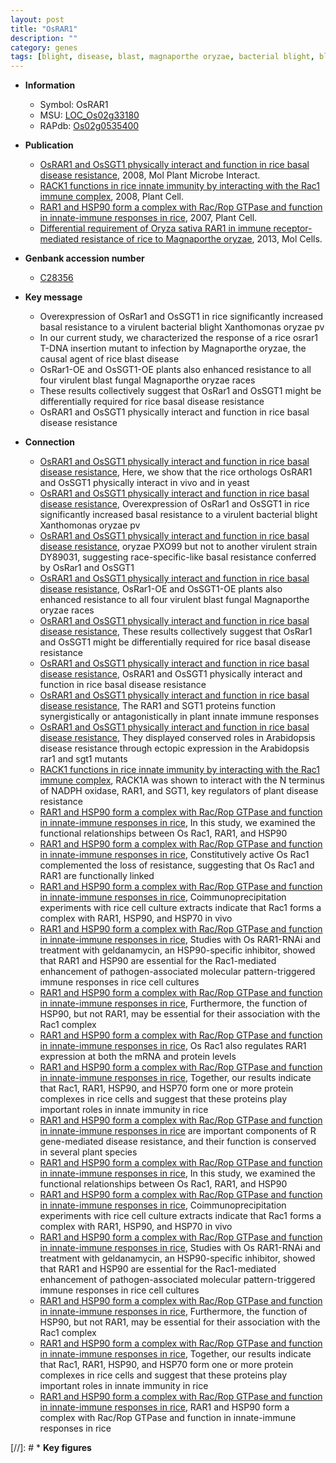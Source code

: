 ```yaml
---
layout: post
title: "OsRAR1"
description: ""
category: genes
tags: [blight, disease, blast, magnaporthe oryzae, bacterial blight, blast disease, disease resistance]
---
```


* **Information**  
    + Symbol: OsRAR1  
    + MSU: [LOC_Os02g33180](http://rice.plantbiology.msu.edu/cgi-bin/ORF_infopage.cgi?orf=LOC_Os02g33180)  
    + RAPdb: [Os02g0535400](http://rapdb.dna.affrc.go.jp/viewer/gbrowse_details/irgsp1?name=Os02g0535400)  

* **Publication**  
    + [OsRAR1 and OsSGT1 physically interact and function in rice basal disease resistance](http://www.ncbi.nlm.nih.gov/pubmed?term=OsRAR1+and+OsSGT1+physically+interact+and+function+in+rice+basal+disease+resistance%5BTitle%5D), 2008, Mol Plant Microbe Interact.
    + [RACK1 functions in rice innate immunity by interacting with the Rac1 immune complex](http://www.ncbi.nlm.nih.gov/pubmed?term=RACK1+functions+in+rice+innate+immunity+by+interacting+with+the+Rac1+immune+complex%5BTitle%5D), 2008, Plant Cell.
    + [RAR1 and HSP90 form a complex with Rac/Rop GTPase and function in innate-immune responses in rice](http://www.ncbi.nlm.nih.gov/pubmed?term=RAR1+and+HSP90+form+a+complex+with+Rac/Rop+GTPase+and+function+in+innate-immune+responses+in+rice%5BTitle%5D), 2007, Plant Cell.
    + [Differential requirement of Oryza sativa RAR1 in immune receptor-mediated resistance of rice to Magnaporthe oryzae](http://www.ncbi.nlm.nih.gov/pubmed?term=Differential+requirement+of+Oryza+sativa+RAR1+in+immune+receptor-mediated+resistance+of+rice+to+Magnaporthe+oryzae%5BTitle%5D), 2013, Mol Cells.

* **Genbank accession number**  
    + [C28356](http://www.ncbi.nlm.nih.gov/nuccore/C28356)

* **Key message**  
    + Overexpression of OsRar1 and OsSGT1 in rice significantly increased basal resistance to a virulent bacterial blight Xanthomonas oryzae pv
    + In our current study, we characterized the response of a rice osrar1 T-DNA insertion mutant to infection by Magnaporthe oryzae, the causal agent of rice blast disease
    + OsRar1-OE and OsSGT1-OE plants also enhanced resistance to all four virulent blast fungal Magnaporthe oryzae races
    + These results collectively suggest that OsRar1 and OsSGT1 might be differentially required for rice basal disease resistance
    + OsRAR1 and OsSGT1 physically interact and function in rice basal disease resistance

* **Connection**  
    + [OsRAR1 and OsSGT1 physically interact and function in rice basal disease resistance](http://www.ncbi.nlm.nih.gov/pubmed?term=OsRAR1+and+OsSGT1+physically+interact+and+function+in+rice+basal+disease+resistance%5BTitle%5D), Here, we show that the rice orthologs OsRAR1 and OsSGT1 physically interact in vivo and in yeast
    + [OsRAR1 and OsSGT1 physically interact and function in rice basal disease resistance](http://www.ncbi.nlm.nih.gov/pubmed?term=OsRAR1+and+OsSGT1+physically+interact+and+function+in+rice+basal+disease+resistance%5BTitle%5D), Overexpression of OsRar1 and OsSGT1 in rice significantly increased basal resistance to a virulent bacterial blight Xanthomonas oryzae pv
    + [OsRAR1 and OsSGT1 physically interact and function in rice basal disease resistance](http://www.ncbi.nlm.nih.gov/pubmed?term=OsRAR1+and+OsSGT1+physically+interact+and+function+in+rice+basal+disease+resistance%5BTitle%5D), oryzae PXO99 but not to another virulent strain DY89031, suggesting race-specific-like basal resistance conferred by OsRar1 and OsSGT1
    + [OsRAR1 and OsSGT1 physically interact and function in rice basal disease resistance](http://www.ncbi.nlm.nih.gov/pubmed?term=OsRAR1+and+OsSGT1+physically+interact+and+function+in+rice+basal+disease+resistance%5BTitle%5D), OsRar1-OE and OsSGT1-OE plants also enhanced resistance to all four virulent blast fungal Magnaporthe oryzae races
    + [OsRAR1 and OsSGT1 physically interact and function in rice basal disease resistance](http://www.ncbi.nlm.nih.gov/pubmed?term=OsRAR1+and+OsSGT1+physically+interact+and+function+in+rice+basal+disease+resistance%5BTitle%5D), These results collectively suggest that OsRar1 and OsSGT1 might be differentially required for rice basal disease resistance
    + [OsRAR1 and OsSGT1 physically interact and function in rice basal disease resistance](http://www.ncbi.nlm.nih.gov/pubmed?term=OsRAR1+and+OsSGT1+physically+interact+and+function+in+rice+basal+disease+resistance%5BTitle%5D), OsRAR1 and OsSGT1 physically interact and function in rice basal disease resistance
    + [OsRAR1 and OsSGT1 physically interact and function in rice basal disease resistance](http://www.ncbi.nlm.nih.gov/pubmed?term=OsRAR1+and+OsSGT1+physically+interact+and+function+in+rice+basal+disease+resistance%5BTitle%5D), The RAR1 and SGT1 proteins function synergistically or antagonistically in plant innate immune responses
    + [OsRAR1 and OsSGT1 physically interact and function in rice basal disease resistance](http://www.ncbi.nlm.nih.gov/pubmed?term=OsRAR1+and+OsSGT1+physically+interact+and+function+in+rice+basal+disease+resistance%5BTitle%5D), They displayed conserved roles in Arabidopsis disease resistance through ectopic expression in the Arabidopsis rar1 and sgt1 mutants
    + [RACK1 functions in rice innate immunity by interacting with the Rac1 immune complex](http://www.ncbi.nlm.nih.gov/pubmed?term=RACK1+functions+in+rice+innate+immunity+by+interacting+with+the+Rac1+immune+complex%5BTitle%5D), RACK1A was shown to interact with the N terminus of NADPH oxidase, RAR1, and SGT1, key regulators of plant disease resistance
    + [RAR1 and HSP90 form a complex with Rac/Rop GTPase and function in innate-immune responses in rice](http://www.ncbi.nlm.nih.gov/pubmed?term=RAR1+and+HSP90+form+a+complex+with+Rac/Rop+GTPase+and+function+in+innate-immune+responses+in+rice%5BTitle%5D), In this study, we examined the functional relationships between Os Rac1, RAR1, and HSP90
    + [RAR1 and HSP90 form a complex with Rac/Rop GTPase and function in innate-immune responses in rice](http://www.ncbi.nlm.nih.gov/pubmed?term=RAR1+and+HSP90+form+a+complex+with+Rac/Rop+GTPase+and+function+in+innate-immune+responses+in+rice%5BTitle%5D), Constitutively active Os Rac1 complemented the loss of resistance, suggesting that Os Rac1 and RAR1 are functionally linked
    + [RAR1 and HSP90 form a complex with Rac/Rop GTPase and function in innate-immune responses in rice](http://www.ncbi.nlm.nih.gov/pubmed?term=RAR1+and+HSP90+form+a+complex+with+Rac/Rop+GTPase+and+function+in+innate-immune+responses+in+rice%5BTitle%5D), Coimmunoprecipitation experiments with rice cell culture extracts indicate that Rac1 forms a complex with RAR1, HSP90, and HSP70 in vivo
    + [RAR1 and HSP90 form a complex with Rac/Rop GTPase and function in innate-immune responses in rice](http://www.ncbi.nlm.nih.gov/pubmed?term=RAR1+and+HSP90+form+a+complex+with+Rac/Rop+GTPase+and+function+in+innate-immune+responses+in+rice%5BTitle%5D), Studies with Os RAR1-RNAi and treatment with geldanamycin, an HSP90-specific inhibitor, showed that RAR1 and HSP90 are essential for the Rac1-mediated enhancement of pathogen-associated molecular pattern-triggered immune responses in rice cell cultures
    + [RAR1 and HSP90 form a complex with Rac/Rop GTPase and function in innate-immune responses in rice](http://www.ncbi.nlm.nih.gov/pubmed?term=RAR1+and+HSP90+form+a+complex+with+Rac/Rop+GTPase+and+function+in+innate-immune+responses+in+rice%5BTitle%5D), Furthermore, the function of HSP90, but not RAR1, may be essential for their association with the Rac1 complex
    + [RAR1 and HSP90 form a complex with Rac/Rop GTPase and function in innate-immune responses in rice](http://www.ncbi.nlm.nih.gov/pubmed?term=RAR1+and+HSP90+form+a+complex+with+Rac/Rop+GTPase+and+function+in+innate-immune+responses+in+rice%5BTitle%5D), Os Rac1 also regulates RAR1 expression at both the mRNA and protein levels
    + [RAR1 and HSP90 form a complex with Rac/Rop GTPase and function in innate-immune responses in rice](http://www.ncbi.nlm.nih.gov/pubmed?term=RAR1+and+HSP90+form+a+complex+with+Rac/Rop+GTPase+and+function+in+innate-immune+responses+in+rice%5BTitle%5D), Together, our results indicate that Rac1, RAR1, HSP90, and HSP70 form one or more protein complexes in rice cells and suggest that these proteins play important roles in innate immunity in rice
    + [RAR1 and HSP90 form a complex with Rac/Rop GTPase and function in innate-immune responses in rice](a+heat+shock+protein+90+kD) are important components of R gene-mediated disease resistance, and their function is conserved in several plant species
    + [RAR1 and HSP90 form a complex with Rac/Rop GTPase and function in innate-immune responses in rice](http://www.ncbi.nlm.nih.gov/pubmed?term=RAR1+and+HSP90+form+a+complex+with+Rac/Rop+GTPase+and+function+in+innate-immune+responses+in+rice%5BTitle%5D), In this study, we examined the functional relationships between Os Rac1, RAR1, and HSP90
    + [RAR1 and HSP90 form a complex with Rac/Rop GTPase and function in innate-immune responses in rice](http://www.ncbi.nlm.nih.gov/pubmed?term=RAR1+and+HSP90+form+a+complex+with+Rac/Rop+GTPase+and+function+in+innate-immune+responses+in+rice%5BTitle%5D), Coimmunoprecipitation experiments with rice cell culture extracts indicate that Rac1 forms a complex with RAR1, HSP90, and HSP70 in vivo
    + [RAR1 and HSP90 form a complex with Rac/Rop GTPase and function in innate-immune responses in rice](http://www.ncbi.nlm.nih.gov/pubmed?term=RAR1+and+HSP90+form+a+complex+with+Rac/Rop+GTPase+and+function+in+innate-immune+responses+in+rice%5BTitle%5D), Studies with Os RAR1-RNAi and treatment with geldanamycin, an HSP90-specific inhibitor, showed that RAR1 and HSP90 are essential for the Rac1-mediated enhancement of pathogen-associated molecular pattern-triggered immune responses in rice cell cultures
    + [RAR1 and HSP90 form a complex with Rac/Rop GTPase and function in innate-immune responses in rice](http://www.ncbi.nlm.nih.gov/pubmed?term=RAR1+and+HSP90+form+a+complex+with+Rac/Rop+GTPase+and+function+in+innate-immune+responses+in+rice%5BTitle%5D), Furthermore, the function of HSP90, but not RAR1, may be essential for their association with the Rac1 complex
    + [RAR1 and HSP90 form a complex with Rac/Rop GTPase and function in innate-immune responses in rice](http://www.ncbi.nlm.nih.gov/pubmed?term=RAR1+and+HSP90+form+a+complex+with+Rac/Rop+GTPase+and+function+in+innate-immune+responses+in+rice%5BTitle%5D), Together, our results indicate that Rac1, RAR1, HSP90, and HSP70 form one or more protein complexes in rice cells and suggest that these proteins play important roles in innate immunity in rice
    + [RAR1 and HSP90 form a complex with Rac/Rop GTPase and function in innate-immune responses in rice](http://www.ncbi.nlm.nih.gov/pubmed?term=RAR1+and+HSP90+form+a+complex+with+Rac/Rop+GTPase+and+function+in+innate-immune+responses+in+rice%5BTitle%5D), RAR1 and HSP90 form a complex with Rac/Rop GTPase and function in innate-immune responses in rice

[//]: # * **Key figures**  


